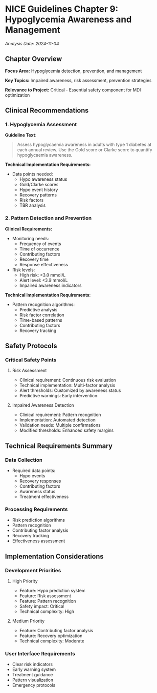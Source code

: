 # NICE Guidelines Chapter 9: Hypoglycemia Awareness and Management
*Analysis Date: 2024-11-04*

## Chapter Overview
**Focus Area:** Hypoglycemia detection, prevention, and management

**Key Topics:** Impaired awareness, risk assessment, prevention strategies

**Relevance to Project:** Critical - Essential safety component for MDI optimization

## Clinical Recommendations
### 1. Hypoglycemia Assessment
**Guideline Text:**
> Assess hypoglycaemia awareness in adults with type 1 diabetes at each annual review. Use the Gold score or Clarke score to quantify hypoglycaemia awareness.

**Technical Implementation Requirements:**
- Data points needed:
  - Hypo awareness status
  - Gold/Clarke scores
  - Hypo event history
  - Recovery patterns
  - Risk factors
  - TBR analysis

### 2. Pattern Detection and Prevention
**Clinical Requirements:**
- Monitoring needs:
  - Frequency of events
  - Time of occurrence
  - Contributing factors
  - Recovery time
  - Response effectiveness
- Risk levels:
  - High risk: <3.0 mmol/L
  - Alert level: <3.9 mmol/L
  - Impaired awareness indicators

**Technical Implementation Requirements:**
- Pattern recognition algorithms:
  - Predictive analysis
  - Risk factor correlation
  - Time-based patterns
  - Contributing factors
  - Recovery tracking

## Safety Protocols
### Critical Safety Points
1. Risk Assessment
   - Clinical requirement: Continuous risk evaluation
   - Technical implementation: Multi-factor analysis
   - Alert thresholds: Customized by awareness status
   - Predictive warnings: Early intervention

2. Impaired Awareness Detection
   - Clinical requirement: Pattern recognition
   - Implementation: Automated detection
   - Validation needs: Multiple confirmations
   - Modified thresholds: Enhanced safety margins

## Technical Requirements Summary
### Data Collection
- Required data points:
  - Hypo events
  - Recovery responses
  - Contributing factors
  - Awareness status
  - Treatment effectiveness

### Processing Requirements
- Risk prediction algorithms
- Pattern recognition
- Contributing factor analysis
- Recovery tracking
- Effectiveness assessment

## Implementation Considerations
### Development Priorities
1. High Priority
   - Feature: Hypo prediction system
   - Feature: Risk assessment
   - Feature: Pattern recognition
   - Safety impact: Critical
   - Technical complexity: High

2. Medium Priority
   - Feature: Contributing factor analysis
   - Feature: Recovery optimization
   - Technical complexity: Moderate

### User Interface Requirements
- Clear risk indicators
- Early warning system
- Treatment guidance
- Pattern visualization
- Emergency protocols